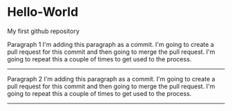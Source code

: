 # Hello-World
My first github repository

Paragraph 1
  I'm adding this paragraph as a commit. I'm going to create a pull request for this commit and then going to merge the pull request.
  I'm going to repeat this a couple of times to get used to the process.
  *****************************************************************************************************************


Paragraph 2
  I'm adding this paragraph as a commit. I'm going to create a pull request for this commit and then going to merge the pull request.
  I'm going to repeat this a couple of times to get used to the process.
  *****************************************************************************************************************

